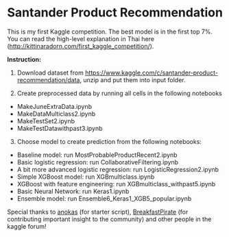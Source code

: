 # Santander Product Recommendation

This is my first Kaggle competition. The best model is in the first top 7%. You can read the high-level explanation in Thai here (http://kittinaradorn.com/first_kaggle_competition/).

**Instruction:**

1. Download dataset from https://www.kaggle.com/c/santander-product-recommendation/data, unzip and put them into input folder.

2. Create preprocessed data by running all cells in the following notebooks
  - MakeJuneExtraData.ipynb
  - MakeDataMulticlass2.ipynb
  - MakeTestSet2.ipynb
  - MakeTestDatawithpast3.ipynb

3. Choose model to create prediction from the following notebooks:
  - Baseline model: run MostProbableProductRecent2.ipynb
  - Basic logistic regression: run CollaborativeFiltering.ipynb
  - A bit more advanced logistic regression: run LogisticRegression2.ipynb
  - Simple XGBoost model: run XGBmulticlass.ipynb
  - XGBoost with feature engineering: run XGBmulticlass_withpast5.ipynb
  - Basic Neural Network: run Keras1.ipynb
  - Ensemble model: run Ensemble6_Keras1_XGB5_popular.ipynb

Special thanks to [anokas](https://www.kaggle.com/anokas) (for starter script), [BreakfastPirate](https://www.kaggle.com/breakfastpirate) (for contributing important insight to the community) and other people in the kaggle forum!
